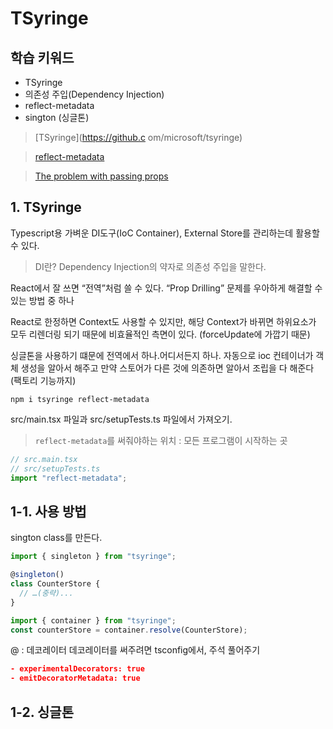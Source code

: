 # TSyringe

## 학습 키워드

- TSyringe
- 의존성 주입(Dependency Injection)
- reflect-metadata
- sington (싱글톤)

> [TSyringe](https://github.c om/microsoft/tsyringe)

> [reflect-metadata](https://github.com/rbuckton/reflect-metadata)

> [The problem with passing props](https://beta.reactjs.org/learn/passing-data-deeply-with-context#the-problem-with-passing-props)

## 1. TSyringe

Typescript용 가벼운 DI도구(IoC Container),
External Store를 관리하는데 활용할 수 있다.

> DI란? Dependency Injection의 약자로 의존성 주입을 말한다.

React에서 잘 쓰면 “전역”처럼 쓸 수 있다.
“Prop Drilling” 문제를 우아하게 해결할 수 있는 방법 중 하나

React로 한정하면 Context도 사용할 수 있지만,
해당 Context가 바뀌면 하위요소가 모두 리렌더링 되기 때문에 비효율적인 측면이 있다.
(forceUpdate에 가깝기 때문)

싱글톤을 사용하기 떄문에 전역에서 하나.어디서든지 하나.
자동으로 ioc 컨테이너가 객체 생성을 알아서 해주고
만약 스토어가 다른 것에 의존하면 알아서 조립을 다 해준다 (팩토리 기능까지)

```text
npm i tsyringe reflect-metadata
```

src/main.tsx 파일과 src/setupTests.ts 파일에서 가져오기.

> `reflect-metadata`를 써줘야하는 위치 : 모든 프로그램이 시작하는 곳

```typescript jsx
// src.main.tsx
// src/setupTests.ts
import "reflect-metadata";
```

## 1-1. 사용 방법

sington class를 만든다.

```typescript
import { singleton } from "tsyringe";

@singleton()
class CounterStore {
  // …(중략)...
}
```

```typescript js
import { container } from "tsyringe";
const counterStore = container.resolve(CounterStore);
```

@ : 데코레이터
데코레이터를 써주려면 tsconfig에서, 주석 풀어주기

```json
- experimentalDecorators: true
- emitDecoratorMetadata: true
```

## 1-2. 싱글톤
